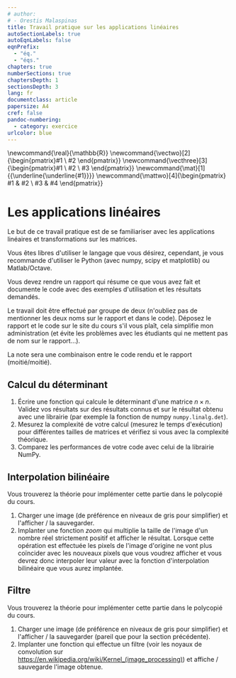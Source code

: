 ```yaml
---
# author:
# - Orestis Malaspinas
title: Travail pratique sur les applications linéaires
autoSectionLabels: true
autoEqnLabels: false
eqnPrefix: 
  - "éq."
  - "éqs."
chapters: true
numberSections: true
chaptersDepth: 1
sectionsDepth: 3
lang: fr
documentclass: article
papersize: A4
cref: false
pandoc-numbering:
  - category: exercice
urlcolor: blue
---
```

\newcommand{\real}{\mathbb{R}}
\newcommand{\vectwo}[2]{\begin{pmatrix}#1 \\ #2 \end{pmatrix}}
\newcommand{\vecthree}[3]{\begin{pmatrix}#1 \\ #2 \\ #3 \end{pmatrix}}
\newcommand{\mat}[1]{{\underline{\underline{#1}}}}
\newcommand{\mattwo}[4]{\begin{pmatrix}
								#1 & #2 \\
								#3 & #4
						\end{pmatrix}}

# Les applications linéaires

Le but de ce travail pratique est de se familiariser avec les applications linéaires et transformations sur les matrices.

Vous êtes libres d'utiliser le langage que vous désirez, cependant, je vous recommande d'utiliser le Python (avec numpy, scipy et matplotlib) ou Matlab/Octave.

Vous devez rendre un rapport qui résume ce que vous avez fait et documente le code avec des exemples d'utilisation et les résultats demandés.

Le travail doit être effectué par groupe de deux (n'oubliez pas de mentionner les deux noms sur le rapport et dans le code). 
Déposez le rapport et le code sur le site du cours s'il vous plaît, cela simplifie mon administration (et évite les problèmes avec les étudiants qui 
ne mettent pas de nom sur le rapport...).

La note sera une combinaison entre le code rendu et le rapport (moitié/moitié). 

## Calcul du déterminant

1. Écrire une fonction qui calcule le déterminant d'une matrice $n\times n$. Validez vos résultats sur des résultats connus et sur le résultat obtenu avec une librairie (par exemple la fonction de numpy `numpy.linalg.det`).
2. Mesurez la complexité de votre calcul (mesurez le temps d'exécution) pour différentes tailles de matrices et vérifiez si vous avec la complexité théorique.
3. Comparez les performances de votre code avec celui de la librairie NumPy.

## Interpolation bilinéaire

Vous trouverez la théorie pour implémenter cette partie dans le polycopié du cours. 

1. Charger une image (de préférence en niveaux de gris pour simplifier) et l'afficher / la sauvegarder.
2. Implanter une fonction *zoom* qui multiplie la taille de l'image d'un nombre réel strictement positif et afficher le résultat. Lorsque cette opération est effectuée 
les pixels de l'image d'origine ne vont plus coïncider avec les nouveaux pixels que vous voudrez afficher et vous devrez donc interpoler leur valeur avec la fonction 
d'interpolation bilinéaire que vous aurez implantée.

## Filtre

Vous trouverez la théorie pour implémenter cette partie dans le polycopié du cours. 

1. Charger une image (de préférence en niveaux de gris pour simplifier) et l'afficher / la sauvegarder (pareil que pour la section précédente).
2. Implanter une fonction qui effectue un filtre (voir les noyaux de convolution sur <https://en.wikipedia.org/wiki/Kernel_(image_processing)>)
et affiche / sauvegarde l'image obtenue.

